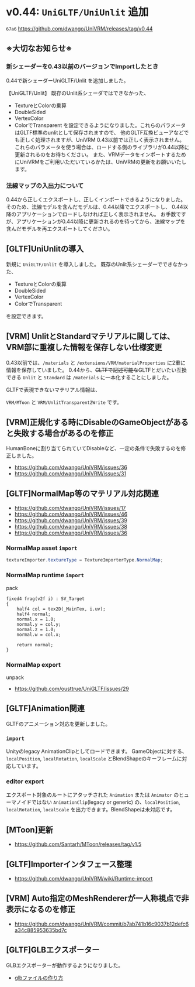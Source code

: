 # v0.44: `UniGLTF/UniUnlit` 追加

`67a6` https://github.com/dwango/UniVRM/releases/tag/v0.44

## ※大切なお知らせ※

### 新シェーダーを0.43以前のバージョンでImportしたとき
0.44で新シェーダーUniGLTF/Unlit を追加しました。

【UniGLTF/Unlit】
既存のUnlit系シェーダではできなかった、
- TextureとColorの乗算
- DoubleSided
- VertexColor
- ColorでTransparent
を設定できるようになりました。これらのパラメータはGLTF標準のunlitとして保存されますので、
他のGLTF互換ビューアなどでも正しく処理されますが、UniVRM 0.43以前では正しく表示されません。
これらのパラメータを使う場合は、ロードする側のライブラリが0.44以降に更新されるのをお待ちください。
また、VRMデータをインポートするためにUniVRMをご利用いただいているかたは、UniVRMの更新をお願いいたします。

### 法線マップの入出力について
0.44から正しくエクスポートし、正しくインポートできるようになりました。
そのため、法線モデルを含んだモデルは、0.44以降でエクスポートし、
0.44以降のアプリケーションでロードしなければ正しく表示されません。
お手数ですが、アプリケーションが0.44以降に更新されるのを待ってから、法線マップを含んだモデルを再エクスポートしてください。

## [GLTF]UniUnlitの導入
新規に `UniGLTF/Unlit` を導入しました。
既存のUnlit系シェーダーでできなかった、

* TextureとColorの乗算
* DoubleSided
* VertexColor
* ColorでTransparent

を設定できます。

## [VRM] UnlitとStandardマテリアルに関しては、VRM部に重複した情報を保存しない仕様変更
0.43以前では、`/materials` と `/extensions/VRM/materialProperties` に2重に情報を保存していました。
0.44から、~~GLTFで記述可能な~~GLTFとだいたい互換できる `Unlit` と `Standard` は `/materials` に一本化することにしました。

GLTFで表現できないマテリアル情報は、

`VRM/MToon` と `VRM/UnlitTransparentZWrite` です。

## [VRM]正規化する時にDisableのGameObjectがあると失敗する場合があるのを修正
HumanBoneに割り当てられていてDisableなど、一定の条件で失敗するのを修正しました。
* https://github.com/dwango/UniVRM/issues/36
* https://github.com/dwango/UniVRM/issues/31

## [GLTF]NormalMap等のマテリアル対応関連
* https://github.com/dwango/UniVRM/issues/17
* https://github.com/dwango/UniVRM/issues/46
* https://github.com/dwango/UniVRM/issues/39
* https://github.com/dwango/UniVRM/issues/38
* https://github.com/dwango/UniVRM/issues/36

### NormalMap asset `import`

```csharp
textureImporter.textureType = TextureImporterType.NormalMap;
```

### NormalMap runtime `import`

pack

```hlsl
fixed4 frag(v2f i) : SV_Target
{
    half4 col = tex2D(_MainTex, i.uv);
    half4 normal;
    normal.x = 1.0;
    normal.y = col.y;
    normal.z = 1.0;
    normal.w = col.x;

    return normal;
}
```

### NormalMap export

unpack

* https://github.com/ousttrue/UniGLTF/issues/29

## [GLTF]Animation関連
GLTFのアニメーション対応を更新しました。

### `import`
Unityのlegacy AnimationClipとしてロードできます。
GameObjectに対する、 `localPosition`, `localRotation`, `localScale` とBlendShapeのキーフレームに対応しています。

### editor export
エクスポート対象のルートにアタッチされた `Animation` または `Animator` のヒューマノイドではない `AnimationClip`(legacy or generic) の、`localPosition`, `localRotation`, `localScale` 
を出力できます。BlendShapeは未対応です。

## [MToon]更新
* https://github.com/Santarh/MToon/releases/tag/v1.5

## [GLTF]Importerインタフェース整理
* https://github.com/dwango/UniVRM/wiki/Runtime-import

## [VRM] Auto指定のMeshRendererが一人称視点で非表示になるのを修正
* https://github.com/dwango/UniVRM/commit/b7ab741b16c9037b12defc6a34c885953635bd7c

## [GLTF]GLBエクスポーター
GLBエクスポーターが動作するようになりました。

* [glbファイルの作り方](https://github.com/dwango/UniVRM/wiki/glb%E3%83%95%E3%82%A1%E3%82%A4%E3%83%AB%E3%81%AE%E4%BD%9C%E3%82%8A%E6%96%B9)
